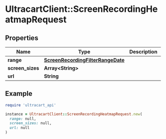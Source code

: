 # UltracartClient::ScreenRecordingHeatmapRequest

## Properties

| Name | Type | Description | Notes |
| ---- | ---- | ----------- | ----- |
| **range** | [**ScreenRecordingFilterRangeDate**](ScreenRecordingFilterRangeDate.md) |  | [optional] |
| **screen_sizes** | **Array&lt;String&gt;** |  | [optional] |
| **url** | **String** |  | [optional] |

## Example

```ruby
require 'ultracart_api'

instance = UltracartClient::ScreenRecordingHeatmapRequest.new(
  range: null,
  screen_sizes: null,
  url: null
)
```

